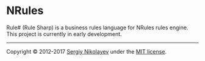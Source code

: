 # NRules

Rule# (Rule Sharp) is a business rules language for NRules rules engine. This project is currently in early development.

---
Copyright &copy; 2012-2017 [Sergiy Nikolayev](https://github.com/snikolayev) under the [MIT license](LICENSE.txt).
